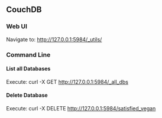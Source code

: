 ## CouchDB
### Web UI
Navigate to: http://127.0.0.1:5984/_utils/

### Command Line
#### List all Databases
Execute: curl -X GET http://127.0.0.1:5984/_all_dbs

#### Delete Database
Execute: curl -X DELETE http://127.0.0.1:5984/satisfied_vegan


